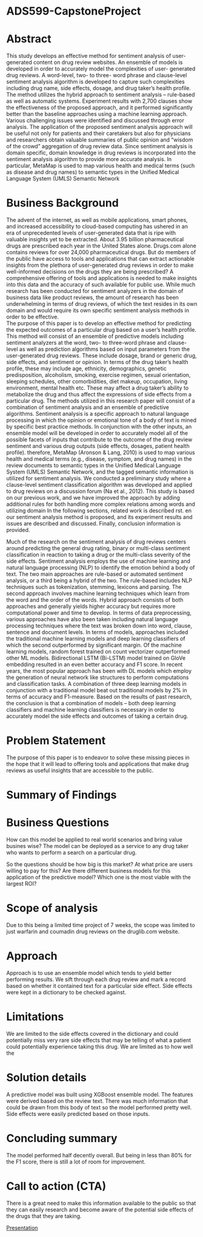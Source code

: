 # ADS599-CapstoneProject

# Abstract
This study develops an effective method for sentiment analysis of user-generated content on drug review websites.
An ensemble of models is developed in order to accurately model the complexities of user- generated drug reviews.  A word-level, two- to three- word phrase and clause-level sentiment analysis algorithm is developed to capture such complexities including drug name, side effects, dosage, and drug taker’s health profile.  The method utilizes the hybrid approach to sentiment analysis – rule-based as well as automatic systems. 
Experiment results with 2,700 clauses show the effectiveness of the proposed approach, and it performed significantly better than the baseline approaches using a machine learning approach. Various challenging issues were identified and discussed through error analysis. The application of the proposed sentiment analysis approach will be useful not only for patients and their caretakers but also for physicians and researchers obtain valuable summaries of public opinion and “wisdom of the crowd” aggregation of drug review data. Since sentiment analysis is domain specific, domain knowledge in drug reviews is incorporated into the sentiment analysis algorithm to provide more accurate analysis. In particular, MetaMap is used to map various health and medical terms (such as disease and drug names) to semantic types in the Unified Medical Language System (UMLS) Semantic Network

# Business Background
The advent of the internet, as well as mobile applications, smart phones, and increased accessibility to cloud-based computing has ushered in an era of unprecedented levels of user-generated data that is ripe with valuable insights yet to be extracted.  About 3.95 billion pharmaceutical drugs are prescribed each year in the United States alone.  Drugs.com alone contains reviews for over 24,000 pharmaceutical drugs.  But do members of the public have access to tools and applications that can extract actionable insights from the plethora of user-generated drug reviews in order to make well-informed decisions on the drugs they are being prescribed?  A comprehensive offering of tools and applications is needed to make insights into this data and the accuracy of such available for public use.
While much research has been conducted for sentiment analyzers in the domain of business data like product reviews, the amount of research has been underwhelming in terms of drug reviews, of which the text resides in its own domain and would require its own specific sentiment analysis methods in order to be effective.  
The purpose of this paper is to develop an effective method for predicting the expected outcomes of a particular drug based on a user’s health profile.  This method will consist of an ensemble of predictive models including sentiment analyzers at the word, two- to three-word phrase and clause-level as well as prediction algorithms based on input parameters from the user-generated drug reviews.  These include dosage, brand or generic drug, side effects, and sentiment or opinion.  In terms of the drug taker’s health profile, these may include age, ethnicity, demographics, genetic predisposition, alcoholism, smoking, exercise regimen, sexual orientation, sleeping schedules, other comorbidities, diet makeup, occupation, living environment, mental health etc.  These may affect a drug taker’s ability to metabolize the drug and thus affect the expressions of side effects from a particular drug.
The methods utilized in this research paper will consist of a combination of sentiment analysis and an ensemble of predictive algorithms.  Sentiment analysis is a specific approach to natural language processing in which the opinion or emotional tone of a body of text is mined by specific best practice methods.  In conjunction with the other inputs, an ensemble model will be developed in order to accurately model all of the possible facets of inputs that contribute to the outcome of the drug review sentiment and various drug outputs (side effects, dosages, patient health profile).
therefore, MetaMap (Aronson & Lang, 2010) is used to map various health and medical terms (e.g., disease, symptom, and drug names) in the review documents to semantic types in the Unified Medical Language System (UMLS) Semantic Network, and the tagged semantic information is utilized for sentiment analysis.
We conducted a preliminary study where a clause-level sentiment classification algorithm was developed and applied to drug reviews on a discussion forum (Na et al., 2012). This study is based on our previous work, and we have improved the approach by adding additional rules for both handling more complex relations among words and utilizing domain
In the following sections, related work is described rst. en our sentiment analysis method is proposed, and its experiment results and issues are described and discussed. Finally, conclusion information is provided.

Much of the research on the sentiment analysis of drug reviews centers around predicting the general drug rating, binary or multi-class sentiment classification in reaction to taking a drug or the multi-class severity of the side effects.
Sentiment analysis employs the use of machine learning and natural language processing (NLP) to identify the emotion behind a body of text.  The two main approaches are rule-based or automated sentiment analysis, or a third being a hybrid of the two.  The rule-based includes NLP techniques such as tokenization, stemming, lexicons and parsing.  The second approach involves machine learning techniques which learn from the word and the order of the words.  Hybrid approach consists of both approaches and generally yields higher accuracy but requires more computational power and time to develop.
In terms of data preprocessing, various approaches have also been taken including natural language processing techniques where the text was broken down into word, clause, sentence and document levels.
In terms of models, approaches included the traditional machine learning models and deep learning classifiers of which the second outperformed by significant margin.  Of the machine learning models, random forest trained on count vectorizer outperformed other ML models.  Bidirectional LSTM (Bi-LSTM) model trained on GloVe embedding resulted in an even better accuracy and F1 score.  In recent years, the most popular approach has been with DL models which employ the generation of neural network like structures to perform computations and classification tasks.  A combination of three deep learning models in conjunction with a traditional model beat out traditional models by 2% in terms of accuracy and F1-measure.
Based on the results of past research, the conclusion is that a combination of models – both deep learning classifiers and machine learning classifiers is necessary in order to accurately model the side effects and outcomes of taking a certain drug.


# Problem Statement
The purpose of this paper is to endeavor to solve these missing pieces in the hope that it will lead to offering tools and applications that make drug reviews as useful insights that are accessible to the public.


# Summary of Findings



# Business Questions
How can this model be applied to real world scenarios and bring value busines wise?  The model can be deployed as a service to any drug taker who wants to perform a search on a particular drug.

So the questions should be how big is this market?  At what price are users willing to pay for this?  Are there different business models for this application of the predictive model?  Which one is the most viable with the largest ROI?


# Scope of analysis
Due to this being a limited time project of 7 weeks, the scope was limited to just warfarin and coumadin drug reviews on the druglib.com website.


# Approach
Approach is to use an ensemble model which tends to yield better performing results.  We sift through each drug review and mark a record based on whether it contained text for a particular side effect.  Side effects were kept in a dictionary to be checked against.


# Limitations
We are limited to the side effects covered in the dictionary and could potentially miss very rare side effects that may be telling of what a patient could potentially experience taking this drug.  We are limited as to how well the 


# Solution details
A predictive model was built using XGBoost ensemble model.  The features were derived based on the review text.  There was much information that could be drawn from this body of text so the model performed pretty well.  Side effects were easily predicted based on those inputs.


# Concluding summary
The model performed half decently overall.  But being in less than 80% for the F1 score, there is still a lot of room for improvement.


# Call to action (CTA)
There is a great need to make this information available to the public so that they can easily research and become aware of the potential side effects of the drugs that they are taking.

[Presentation]([https://youtu.be/P_fBrbRDses?feature=shared](https://youtu.be/XiNCTJHbCnQ))

